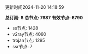 更新时间2024-11-20 14:18:59

**总订阅: 8**
**总节点: 7687**
**有效节点: 6790**
- ss节点: 1428
- v2ray节点: 4060
- trojan节点: 1295
- ssr节点: 7
